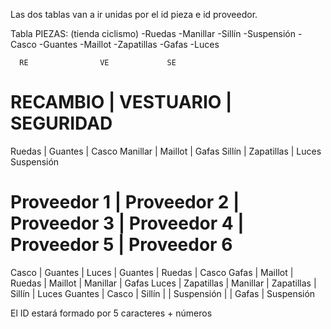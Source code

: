 

Las dos tablas van a ir unidas por el id pieza e id proveedor.


Tabla PIEZAS: (tienda ciclismo)
-Ruedas
-Manillar
-Sillín
-Suspensión
-Casco
-Guantes
-Maillot
-Zapatillas
-Gafas
-Luces


      RE                VE             SE
  RECAMBIO       |   VESTUARIO    | SEGURIDAD
================================================
 Ruedas          |  Guantes       |  Casco
 Manillar        |  Maillot       |  Gafas
 Sillín          |  Zapatillas    |  Luces
 Suspensión








 Proveedor 1  |   Proveedor 2    |  Proveedor 3   |  Proveedor 4   |  Proveedor 5   |  Proveedor 6
 ===================================================================================================
 Casco        |   Guantes        |   Luces        |   Guantes      |   Ruedas       |   Casco
 Gafas        |   Maillot        |   Ruedas       |   Maillot      |   Manillar     |   Gafas
 Luces        |   Zapatillas     |   Manillar     |   Zapatillas   |   Sillín       |   Luces
 Guantes      |   Casco          |   Sillín       |                |   Suspensión   |
              |   Gafas          |   Suspensión



El ID estará formado por 5 caracteres + números

